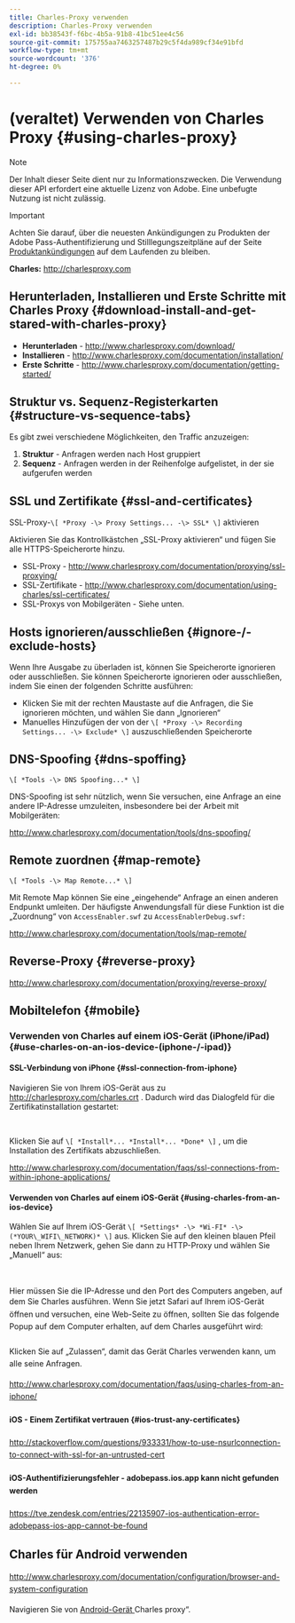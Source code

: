 ```yaml
---
title: Charles-Proxy verwenden
description: Charles-Proxy verwenden
exl-id: bb38543f-f6bc-4b5a-91b8-41bc51ee4c56
source-git-commit: 175755aa7463257487b29c5f4da989cf34e91bfd
workflow-type: tm+mt
source-wordcount: '376'
ht-degree: 0%

---
```


# (veraltet) Verwenden von Charles Proxy {#using-charles-proxy}

>[!NOTE]
>
>Der Inhalt dieser Seite dient nur zu Informationszwecken. Die Verwendung dieser API erfordert eine aktuelle Lizenz von Adobe. Eine unbefugte Nutzung ist nicht zulässig.

>[!IMPORTANT]
>
> Achten Sie darauf, über die neuesten Ankündigungen zu Produkten der Adobe Pass-Authentifizierung und Stilllegungszeitpläne auf der Seite [Produktankündigungen](/help/authentication/product-announcements.md) auf dem Laufenden zu bleiben.

**Charles:** <http://charlesproxy.com>


## Herunterladen, Installieren und Erste Schritte mit Charles Proxy {#download-install-and-get-stared-with-charles-proxy}

- **Herunterladen** - <http://www.charlesproxy.com/download/>
- **Installieren** - <http://www.charlesproxy.com/documentation/installation/>
- **Erste Schritte** - <http://www.charlesproxy.com/documentation/getting-started/>


## Struktur vs. Sequenz-Registerkarten {#structure-vs-sequence-tabs}

Es gibt zwei verschiedene Möglichkeiten, den Traffic anzuzeigen:

1. **Struktur** - Anfragen werden nach Host gruppiert
1. **Sequenz** - Anfragen werden in der Reihenfolge aufgelistet, in der sie aufgerufen werden


## SSL und Zertifikate {#ssl-and-certificates}

SSL-Proxy-`\[ *Proxy -\> Proxy Settings... -\> SSL* \]` aktivieren

Aktivieren Sie das Kontrollkästchen „SSL-Proxy aktivieren“ und fügen Sie alle HTTPS-Speicherorte hinzu.

<!-- NOTE TO WRITER - THESE IMAGES LINKS ARE BROKEN
![](https://dzf8vqv24eqhg.cloudfront.net/userfiles/258/326/ckfinder/images/ProxySettings.PNG) ![](https://dzf8vqv24eqhg.cloudfront.net/userfiles/258/326/ckfinder/images/SSLSettings.PNG) ![](https://dzf8vqv24eqhg.cloudfront.net/userfiles/258/326/ckfinder/images/AddHttpsLocations.PNG)
-->

- SSL-Proxy - <http://www.charlesproxy.com/documentation/proxying/ssl-proxying/>
- SSL-Zertifikate - <http://www.charlesproxy.com/documentation/using-charles/ssl-certificates/>
- SSL-Proxys von Mobilgeräten - Siehe unten.


## Hosts ignorieren/ausschließen {#ignore-/-exclude-hosts}

Wenn Ihre Ausgabe zu überladen ist, können Sie Speicherorte ignorieren oder ausschließen. Sie können Speicherorte ignorieren oder ausschließen, indem Sie einen der folgenden Schritte ausführen:

- Klicken Sie mit der rechten Maustaste auf die Anfragen, die Sie ignorieren möchten, und wählen Sie dann „Ignorieren“
- Manuelles Hinzufügen der von der `\[ *Proxy -\> Recording Settings... -\> Exclude* \]` auszuschließenden Speicherorte


## DNS-Spoofing {#dns-spoffing}

`\[ *Tools -\> DNS Spoofing...* \]`



DNS-Spoofing ist sehr nützlich, wenn Sie versuchen, eine Anfrage an eine andere IP-Adresse umzuleiten, insbesondere bei der Arbeit mit Mobilgeräten:

<!-- NOTE TO WRITER - THESE IMAGES LINKS ARE BROKEN
![](https://dzf8vqv24eqhg.cloudfront.net/userfiles/258/326/ckfinder/images/DNSSpoofing.PNG)
-->

<http://www.charlesproxy.com/documentation/tools/dns-spoofing/>


## Remote zuordnen {#map-remote}

`\[ *Tools -\> Map Remote...* \]`



Mit Remote Map können Sie eine „eingehende“ Anfrage an einen anderen Endpunkt umleiten. Der häufigste Anwendungsfall für diese Funktion ist die „Zuordnung“ von `AccessEnabler.swf` zu `AccessEnablerDebug.swf:`

<!-- NOTE TO WRITER - THESE IMAGES LINKS ARE BROKEN
![](https://dzf8vqv24eqhg.cloudfront.net/userfiles/258/326/ckfinder/images/MapRemote.PNG) ![](https://dzf8vqv24eqhg.cloudfront.net/userfiles/258/326/ckfinder/images/MapRemoteAdd.PNG)
-->

<http://www.charlesproxy.com/documentation/tools/map-remote/>



## Reverse-Proxy {#reverse-proxy}

<http://www.charlesproxy.com/documentation/proxying/reverse-proxy/>

## Mobiltelefon {#mobile}

### Verwenden von Charles auf einem iOS-Gerät (iPhone/iPad) {#use-charles-on-an-ios-device-(iphone-/-ipad)}

#### SSL-Verbindung von iPhone {#ssl-connection-from-iphone}

Navigieren Sie von Ihrem iOS-Gerät aus zu <http://charlesproxy.com/charles.crt> .  Dadurch wird das Dialogfeld für die Zertifikatinstallation gestartet:

<!-- NOTE TO WRITER - THESE IMAGES LINKS ARE BROKEN
![](https://dzf8vqv24eqhg.cloudfront.net/userfiles/258/326/ckfinder/images/iOSDeviceSSLCertificate1\(1\).PNG)![](https://dzf8vqv24eqhg.cloudfront.net/userfiles/258/326/ckfinder/images/iOSDeviceSSLCertificate2\(1\).PNG)![](https://dzf8vqv24eqhg.cloudfront.net/userfiles/258/326/ckfinder/images/iOSDeviceSSLCertificate3.PNG)
-->

</br>

Klicken Sie auf `\[ *Install*... *Install*... *Done* \]` , um die Installation des Zertifikats abzuschließen.

<http://www.charlesproxy.com/documentation/faqs/ssl-connections-from-within-iphone-applications/>



#### Verwenden von Charles auf einem iOS-Gerät {#using-charles-from-an-ios-device}

Wählen Sie auf Ihrem iOS-Gerät `\[ *Settings* -\> *Wi-FI* -\> (*YOUR\_WIFI\_NETWORK)* \]` aus. Klicken Sie auf den kleinen blauen Pfeil neben Ihrem Netzwerk, gehen Sie dann zu HTTP-Proxy und wählen Sie „Manuell“ aus:


</br>

<!-- NOTE TO WRITER - THESE IMAGES LINKS ARE BROKEN
![](https://dzf8vqv24eqhg.cloudfront.net/userfiles/258/326/ckfinder/images/iOSDeviceManualProxy1.png)![](https://dzf8vqv24eqhg.cloudfront.net/userfiles/258/326/ckfinder/images/iOSDeviceManualProxy2.PNG)
-->

</br>
Hier müssen Sie die IP-Adresse und den Port des Computers angeben, auf dem Sie Charles ausführen. <span style="line-height: 1.6em;">Wenn Sie jetzt Safari auf Ihrem iOS-Gerät öffnen und versuchen, eine Web-Seite zu öffnen, sollten Sie das folgende Popup auf dem Computer erhalten, auf dem Charles ausgeführt wird:

</br>

<!-- NOTE TO WRITER - THESE IMAGES LINKS ARE BROKEN
![](https://dzf8vqv24eqhg.cloudfront.net/userfiles/258/326/ckfinder/images/iOSDeviceManualProxy3.PNG)
-->

</br>
Klicken Sie auf „Zulassen“, damit das Gerät Charles verwenden kann, um alle seine
Anfragen.

<http://www.charlesproxy.com/documentation/faqs/using-charles-from-an-iphone/>


#### iOS - Einem Zertifikat vertrauen {#ios-trust-any-certificates}

<http://stackoverflow.com/questions/933331/how-to-use-nsurlconnection-to-connect-with-ssl-for-an-untrusted-cert>

#### iOS-Authentifizierungsfehler - adobepass.ios.app kann nicht gefunden werden

<https://tve.zendesk.com/entries/22135907-ios-authentication-error-adobepass-ios-app-cannot-be-found>


## Charles für Android verwenden

<http://www.charlesproxy.com/documentation/configuration/browser-and-system-configuration>


Navigieren Sie von [ Android-Gerät ](http://charlesproxy.com/charles.crt)Charles proxy“.
